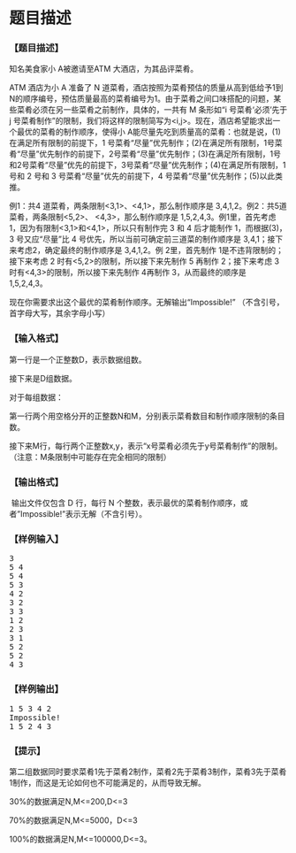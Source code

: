 # 题目描述


<h3>
【题目描述】
</h3>
<p>
知名美食家小 A被邀请至ATM 大酒店，为其品评菜肴。 
</p>
<p>
ATM 酒店为小 A 准备了 N 道菜肴，酒店按照为菜肴预估的质量从高到低给予1到N的顺序编号，预估质量最高的菜肴编号为1。由于菜肴之间口味搭配的问题，某些菜肴必须在另一些菜肴之前制作，具体的，一共有 M 条形如“i 号菜肴‘必须’先于 j 号菜肴制作”的限制，我们将这样的限制简写为&lt;i,j&gt;。现在，酒店希望能求出一个最优的菜肴的制作顺序，使得小 A能尽量先吃到质量高的菜肴：也就是说，(1)在满足所有限制的前提下，1 号菜肴“尽量”优先制作；(2)在满足所有限制，1号菜肴“尽量”优先制作的前提下，2号菜肴“尽量”优先制作；(3)在满足所有限制，1号和2号菜肴“尽量”优先的前提下，3号菜肴“尽量”优先制作；(4)在满足所有限制，1 号和 2 号和 3 号菜肴“尽量”优先的前提下，4 号菜肴“尽量”优先制作；(5)以此类推。 
</p>
<p>
例1：共4 道菜肴，两条限制&lt;3,1&gt;、&lt;4,1&gt;，那么制作顺序是 3,4,1,2。例2：共5道菜肴，两条限制&lt;5,2&gt;、 &lt;4,3&gt;，那么制作顺序是 1,5,2,4,3。例1里，首先考虑 1，因为有限制&lt;3,1&gt;和&lt;4,1&gt;，所以只有制作完 3 和 4 后才能制作 1，而根据(3)，3 号又应“尽量”比 4 号优先，所以当前可确定前三道菜的制作顺序是 3,4,1；接下来考虑2，确定最终的制作顺序是 3,4,1,2。例 2里，首先制作 1是不违背限制的；接下来考虑 2 时有&lt;5,2&gt;的限制，所以接下来先制作 5 再制作 2；接下来考虑 3 时有&lt;4,3&gt;的限制，所以接下来先制作 4再制作 3，从而最终的顺序是 1,5,2,4,3。 
</p>
<p>
现在你需要求出这个最优的菜肴制作顺序。无解输出“Impossible!” （不含引号，首字母大写，其余字母小写） 
</p>
<h3>
【输入格式】
</h3>
<p>
第一行是一个正整数D，表示数据组数。
</p>
<p>
接下来是D组数据。
</p>
<p>
对于每组数据： 
</p>
<p>
第一行两个用空格分开的正整数N和M，分别表示菜肴数目和制作顺序限制的条目数。
</p>
<p>
接下来M行，每行两个正整数x,y，表示“x号菜肴必须先于y号菜肴制作”的限制。（注意：M条限制中可能存在完全相同的限制） 
</p>
<h3>
【输出格式】
</h3>
<div class="content">
<p>
 输出文件仅包含 D 行，每行 N 个整数，表示最优的菜肴制作顺序，或者”Impossible!”表示无解（不含引号）。 
</p>
</div>
<h3>
【样例输入】
</h3>
<pre>3 
5 4 
5 4 
5 3 
4 2 
3 2 
3 3 
1 2 
2 3 
3 1 
5 2 
5 2 
4 3 </pre>
<h3>
【样例输出】
</h3>
<pre>1 5 3 4 2 
Impossible! 
1 5 2 4 3 </pre>
<h3>
【提示】
</h3>
<p>
第二组数据同时要求菜肴1先于菜肴2制作，菜肴2先于菜肴3制作，菜肴3先于菜肴1制作，而这是无论如何也不可能满足的，从而导致无解。 
</p>
<p>
30%的数据满足N,M&lt;=200,D&lt;=3
</p>
<p>
70%的数据满足N,M&lt;=5000，D&lt;=3
</p>
<p>
100%的数据满足N,M&lt;=100000,D&lt;=3。 
</p>
